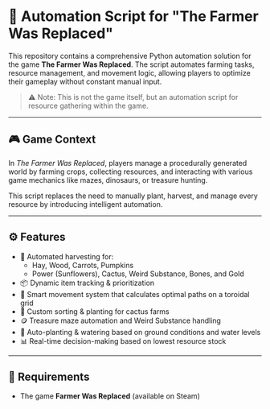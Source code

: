 # 🤖 Automation Script for "The Farmer Was Replaced"

This repository contains a comprehensive Python automation solution for the game **The Farmer Was Replaced**. The script automates farming tasks, resource management, and movement logic, allowing players to optimize their gameplay without constant manual input.

> ⚠️ Note: This is not the game itself, but an automation script for resource gathering within the game.

---

## 🎮 Game Context

In *The Farmer Was Replaced*, players manage a procedurally generated world by farming crops, collecting resources, and interacting with various game mechanics like mazes, dinosaurs, or treasure hunting.

This script replaces the need to manually plant, harvest, and manage every resource by introducing intelligent automation.

---

## ⚙️ Features

- 🌾 Automated harvesting for:
  - Hay, Wood, Carrots, Pumpkins
  - Power (Sunflowers), Cactus, Weird Substance, Bones, and Gold
- 📦 Dynamic item tracking & prioritization
- 📍 Smart movement system that calculates optimal paths on a toroidal grid
- 🧠 Custom sorting & planting for cactus farms
- 🪙 Treasure maze automation and Weird Substance handling
- 🌱 Auto-planting & watering based on ground conditions and water levels
- 📊 Real-time decision-making based on lowest resource stock

---

## 🧩 Requirements
- The game **Farmer Was Replaced** (available on Steam)

